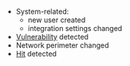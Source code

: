 * System-related:
    * new user created
    * integration settings changed
* [Vulnerability](../../../glossary-en.md#vulnerability) detected
* Network perimeter changed
* [Hit](../../../glossary-en.md#hit) detected